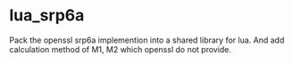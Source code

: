 # lua_srp6a
Pack the openssl srp6a implemention into a shared library for lua. And add calculation method of M1, M2 which openssl do not provide.
